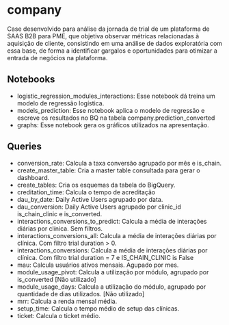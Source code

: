 # company
Case desenvolvido para análise da jornada de trial de um plataforma de SAAS B2B para PME, que objetiva observar métricas relacionadas à aquisição de cliente, consistindo em uma análise de dados exploratória com essa base, de forma a identificar gargalos e oportunidades para otimizar a entrada de negócios na plataforma. 


## Notebooks

- logistic_regression_modules_interactions: Esse notebook dá treina um modelo de regressão logística.
- models_prediction: Esse notebook aplica o modelo de regressão e escreve os resultados no BQ na tabela company.prediction_converted
- graphs: Esse notebook gera os gráficos utilizados na apresentação.

## Queries
- conversion_rate: Calcula a taxa  conversão agrupado por  mês e is_chain.
- create_master_table: Cria a master table consultada para gerar o dashboard.
- create_tables: Cria os esquemas da tabela do BigQuery.
- creditation_time: Calcula o tempo de acreditação 
- dau_by_date: Daily Active Users agrupado por data.
- dau_conversion: Daily Active Users agrupado por clinic_id is_chain_clinic e is_converted.
- interactions_conversions_to_predict: Calcula a média de interações diárias por clínica. Sem filtros.
- interactions_conversions_all:  Calcula a média de interações diárias por clínica. Com filtro trial duration > 0.
- interactions_conversions: Calcula a média de interações diárias por clínica. Com filtro trial duration = 7 e IS_CHAIN_CLINIC is False
- mau: Calcula usuários ativos mensais. Agupado por mes.
- module_usage_pivot: Calcula a utilização por módulo, agrupado por is_converted [Não utilizado] 
- module_usage_days: Calcula a utilização do módulo, agrupado por quantidade de dias utilizados. [Não utilizado] 
- mrr: Calcula a renda mensal média.
- setup_time: Calcula o tempo médio de setup das clínicas.
- ticket: Calcula o ticket médio.

